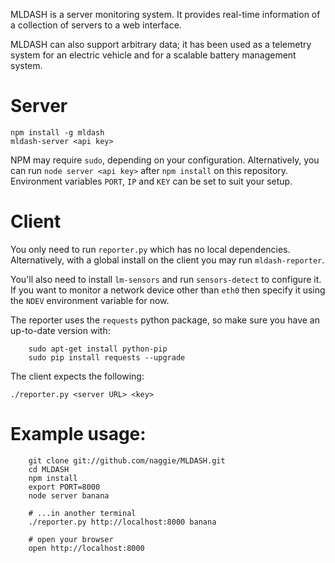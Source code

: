 MLDASH is a server monitoring system. It provides real-time information of a
collection of servers to a web interface.

MLDASH can also support arbitrary data; it has been used as a telemetry system
for an electric vehicle and for a scalable battery management system.


# Server

    npm install -g mldash
    mldash-server <api key>

NPM may require `sudo`, depending on your configuration. Alternatively, you can
run `node server <api key>` after `npm install` on this repository. Environment
variables `PORT`, `IP` and `KEY` can be set to suit your setup.


# Client

You only need to run `reporter.py` which has no local dependencies. Alternatively,
with a global install on the client you may run `mldash-reporter`.

You'll also need to install `lm-sensors` and run `sensors-detect` to configure
it. If you want to monitor a network device other than `eth0` then specify it
using the `NDEV` environment variable for now.

The reporter uses the `requests` python package, so make sure you have an
up-to-date version with:

```
	sudo apt-get install python-pip
	sudo pip install requests --upgrade
```

The client expects the following:

    ./reporter.py <server URL> <key>


# Example usage:

```
	git clone git://github.com/naggie/MLDASH.git
	cd MLDASH
	npm install
	export PORT=8000
	node server banana

	# ...in another terminal
	./reporter.py http://localhost:8000 banana

	# open your browser
	open http://localhost:8000

```

